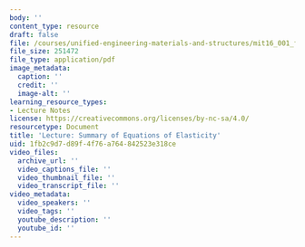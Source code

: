 ```yaml
---
body: ''
content_type: resource
draft: false
file: /courses/unified-engineering-materials-and-structures/mit16_001_f21_lec18.pdf
file_size: 251472
file_type: application/pdf
image_metadata:
  caption: ''
  credit: ''
  image-alt: ''
learning_resource_types:
- Lecture Notes
license: https://creativecommons.org/licenses/by-nc-sa/4.0/
resourcetype: Document
title: 'Lecture: Summary of Equations of Elasticity'
uid: 1fb2c9d7-d89f-4f76-a764-842523e318ce
video_files:
  archive_url: ''
  video_captions_file: ''
  video_thumbnail_file: ''
  video_transcript_file: ''
video_metadata:
  video_speakers: ''
  video_tags: ''
  youtube_description: ''
  youtube_id: ''
---
```

